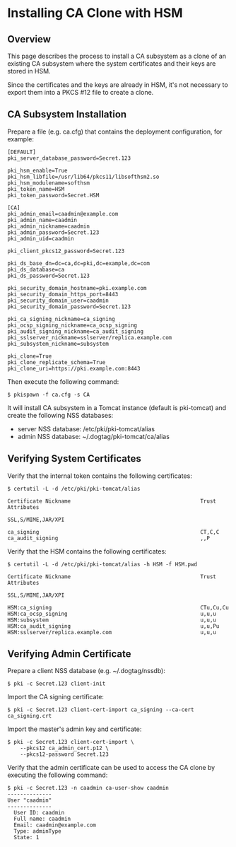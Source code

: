 Installing CA Clone with HSM
============================

Overview
--------

This page describes the process to install a CA subsystem as a clone of an existing CA subsystem
where the system certificates and their keys are stored in HSM.

Since the certificates and the keys are already in HSM, it's not necessary to export them into a
PKCS #12 file to create a clone.

CA Subsystem Installation
-------------------------

Prepare a file (e.g. ca.cfg) that contains the deployment configuration, for example:

```
[DEFAULT]
pki_server_database_password=Secret.123

pki_hsm_enable=True
pki_hsm_libfile=/usr/lib64/pkcs11/libsofthsm2.so
pki_hsm_modulename=softhsm
pki_token_name=HSM
pki_token_password=Secret.HSM

[CA]
pki_admin_email=caadmin@example.com
pki_admin_name=caadmin
pki_admin_nickname=caadmin
pki_admin_password=Secret.123
pki_admin_uid=caadmin

pki_client_pkcs12_password=Secret.123

pki_ds_base_dn=dc=ca,dc=pki,dc=example,dc=com
pki_ds_database=ca
pki_ds_password=Secret.123

pki_security_domain_hostname=pki.example.com
pki_security_domain_https_port=8443
pki_security_domain_user=caadmin
pki_security_domain_password=Secret.123

pki_ca_signing_nickname=ca_signing
pki_ocsp_signing_nickname=ca_ocsp_signing
pki_audit_signing_nickname=ca_audit_signing
pki_sslserver_nickname=sslserver/replica.example.com
pki_subsystem_nickname=subsystem

pki_clone=True
pki_clone_replicate_schema=True
pki_clone_uri=https://pki.example.com:8443
```

Then execute the following command:

```
$ pkispawn -f ca.cfg -s CA
```

It will install CA subsystem in a Tomcat instance (default is pki-tomcat) and create the following NSS databases:
* server NSS database: /etc/pki/pki-tomcat/alias
* admin NSS database: ~/.dogtag/pki-tomcat/ca/alias

Verifying System Certificates
-----------------------------

Verify that the internal token contains the following certificates:

```
$ certutil -L -d /etc/pki/pki-tomcat/alias

Certificate Nickname                                         Trust Attributes
                                                             SSL,S/MIME,JAR/XPI

ca_signing                                                   CT,C,C
ca_audit_signing                                             ,,P
```

Verify that the HSM contains the following certificates:

```
$ certutil -L -d /etc/pki/pki-tomcat/alias -h HSM -f HSM.pwd

Certificate Nickname                                         Trust Attributes
                                                             SSL,S/MIME,JAR/XPI

HSM:ca_signing                                               CTu,Cu,Cu
HSM:ca_ocsp_signing                                          u,u,u
HSM:subsystem                                                u,u,u
HSM:ca_audit_signing                                         u,u,Pu
HSM:sslserver/replica.example.com                            u,u,u
```

Verifying Admin Certificate
---------------------------

Prepare a client NSS database (e.g. ~/.dogtag/nssdb):

```
$ pki -c Secret.123 client-init
```

Import the CA signing certificate:

```
$ pki -c Secret.123 client-cert-import ca_signing --ca-cert ca_signing.crt
```

Import the master's admin key and certificate:

```
$ pki -c Secret.123 client-cert-import \
    --pkcs12 ca_admin_cert.p12 \
    --pkcs12-password Secret.123
```

Verify that the admin certificate can be used to access the CA clone by executing the following command:

```
$ pki -c Secret.123 -n caadmin ca-user-show caadmin
--------------
User "caadmin"
--------------
  User ID: caadmin
  Full name: caadmin
  Email: caadmin@example.com
  Type: adminType
  State: 1
```
